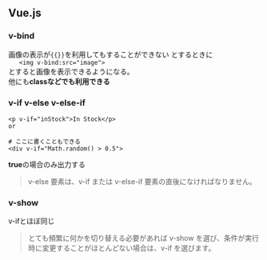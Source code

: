 ## Vue.js

### v-bind

画像の表示が`{{}}`を利用してもすることができない とするときに  
`    <img v-bind:src="image">
`  
とすると画像を表示できるようになる。  
他にも**classなどでも利用できる**

### v-if v-else v-else-if

    <p v-if="inStock">In Stock</p> 
    or
    
    # ここに書くこともできる
    <div v-if="Math.random() > 0.5">

**true**の場合のみ出力する
> v-else 要素は、v-if または v-else-if 要素の直後になければなりません。

### v-show

v-ifとほぼ同じ
> とても頻繁に何かを切り替える必要があれば v-show を選び、条件が実行時に変更することがほとんどない場合は、v-if を選びます。  


